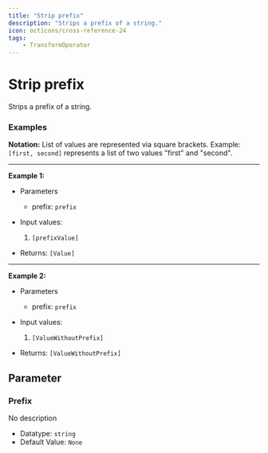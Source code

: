 ```yaml
---
title: "Strip prefix"
description: "Strips a prefix of a string."
icon: octicons/cross-reference-24
tags: 
    - TransformOperator
---
```

# Strip prefix
<!-- This file was generated - DO NOT CHANGE IT MANUALLY -->



Strips a prefix of a string.

### Examples

**Notation:** List of values are represented via square brackets. Example: `[first, second]` represents a list of two values "first" and "second".

---
**Example 1:**

* Parameters
    * prefix: `prefix`

* Input values:
    1. `[prefixValue]`

* Returns: `[Value]`


---
**Example 2:**

* Parameters
    * prefix: `prefix`

* Input values:
    1. `[ValueWithoutPrefix]`

* Returns: `[ValueWithoutPrefix]`




## Parameter

### Prefix

No description

- Datatype: `string`
- Default Value: `None`



